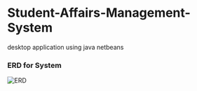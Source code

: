 # Student-Affairs-Management-System
desktop application using java netbeans
### ERD for System
![ERD](https://user-images.githubusercontent.com/56036913/153690521-97660c4e-23ef-4665-a3d1-9c5f7a0f711d.PNG)


